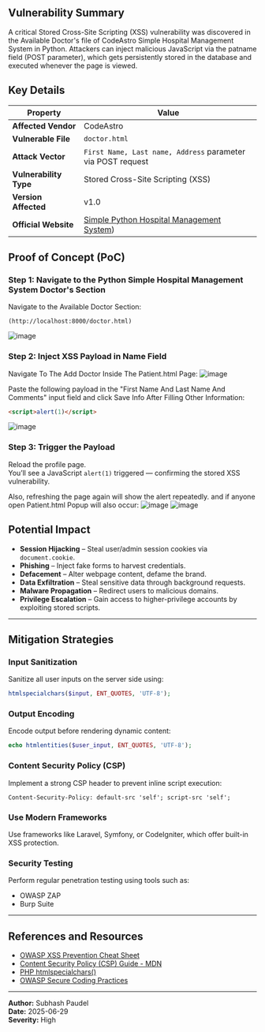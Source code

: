 ## Vulnerability Summary
A critical Stored Cross-Site Scripting (XSS) vulnerability was discovered in the Available Doctor's file of CodeAstro Simple Hospital Management System in Python.
Attackers can inject malicious JavaScript via the patname field (POST parameter), which gets persistently stored in the database and executed whenever the page is viewed.

## Key Details

| Property             | Value                                                                 |
|----------------------|------------------------------------------------------------------------|
| **Affected Vendor**  | CodeAstro                                                              |
| **Vulnerable File**  | `doctor.html`                                                     |
| **Attack Vector**    | `First Name, Last name, Address` parameter via POST request                                   |
| **Vulnerability Type** | Stored Cross-Site Scripting (XSS)                                   |
| **Version Affected** | v1.0                                                                   |
| **Official Website** | [Simple Python Hospital Management System](https://codeastro.com/simple-hospital-management-system-in-python-with-source-code/)) |

## Proof of Concept (PoC)

### Step 1: Navigate to the Python Simple Hospital Management System Doctor's Section

Navigate to the Available Doctor Section:

```
(http://localhost:8000/doctor.html)
```

![image](https://github.com/user-attachments/assets/95273f99-95a6-4d22-8c1d-e01cd938881d)

### Step 2: Inject XSS Payload in Name Field
Navigate To The Add Doctor Inside The Patient.html Page:
![image](https://github.com/user-attachments/assets/1c1b01ff-1953-4230-9c5e-adc560328589)

Paste the following payload in the "First Name And Last Name And Comments" input field and click Save Info After Filling Other Information:

```html
<script>alert(1)</script>
```
![image](https://github.com/user-attachments/assets/bfc2c872-714c-4830-8d74-15fc01833db5)


### Step 3: Trigger the Payload

Reload the profile page.  
You’ll see a JavaScript `alert(1)` triggered — confirming the stored XSS vulnerability.

Also, refreshing the page again will show the alert repeatedly. and if anyone open Patient.html Popup will also occur:
![image](https://github.com/user-attachments/assets/e44e6687-56c9-469c-a098-8d014e47eaaf)
![image](https://github.com/user-attachments/assets/69a4fe96-a480-4623-8663-e230a825473d)

## Potential Impact

- **Session Hijacking** – Steal user/admin session cookies via `document.cookie`.
- **Phishing** – Inject fake forms to harvest credentials.
- **Defacement** – Alter webpage content, defame the brand.
- **Data Exfiltration** – Steal sensitive data through background requests.
- **Malware Propagation** – Redirect users to malicious domains.
- **Privilege Escalation** – Gain access to higher-privilege accounts by exploiting stored scripts.

---

## Mitigation Strategies

### Input Sanitization

Sanitize all user inputs on the server side using:

```php
htmlspecialchars($input, ENT_QUOTES, 'UTF-8');
```

### Output Encoding

Encode output before rendering dynamic content:

```php
echo htmlentities($user_input, ENT_QUOTES, 'UTF-8');
```

### Content Security Policy (CSP)

Implement a strong CSP header to prevent inline script execution:

```
Content-Security-Policy: default-src 'self'; script-src 'self';
```

### Use Modern Frameworks

Use frameworks like Laravel, Symfony, or CodeIgniter, which offer built-in XSS protection.

### Security Testing

Perform regular penetration testing using tools such as:

- OWASP ZAP
- Burp Suite

---

## References and Resources

- [OWASP XSS Prevention Cheat Sheet](https://owasp.org/www-community/xss-prevention)
- [Content Security Policy (CSP) Guide - MDN](https://developer.mozilla.org/en-US/docs/Web/HTTP/CSP)
- [PHP htmlspecialchars()](https://www.php.net/manual/en/function.htmlspecialchars.php)
- [OWASP Secure Coding Practices](https://owasp.org/www-project-secure-coding-practices/)

---

**Author:** Subhash Paudel  
**Date:** 2025-06-29  
**Severity:** High
